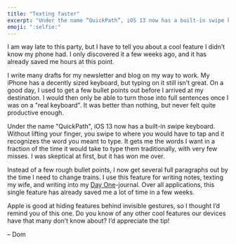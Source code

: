 ```yaml
---
title: "Texting faster"
excerpt: "Under the name “QuickPath”, iOS 13 now has a built-in swipe keyboard. I was skeptical at first, but it has won me over."
emoji: ":selfie:"
---
```

I am way late to this party, but I have to tell you about a cool feature I didn’t know my phone had. I only discovered it a few weeks ago, and it has already saved me hours at this point.

I write many drafts for my newsletter and blog on my way to work. My iPhone has a decently sized keyboard, but typing on it still isn’t great. On a good day, I used to get a few bullet points out before I arrived at my destination. I would then only be able to turn those into full sentences once I was on a "real keyboard". It was better than nothing, but never felt quite productive enough.

Under the name "QuickPath", iOS 13 now has a built-in swipe keyboard. Without lifting your finger, you swipe to where you would have to tap and it recognizes the word you meant to type. It gets me the words I want in a fraction of the time it would take to type them traditionally, with very few misses. I was skeptical at first, but it has won me over.

Instead of a few rough bullet points, I now get several full paragraphs out by the time I need to change trains. I use this feature for writing notes, texting my wife, and writing into my [Day One](https://dayoneapp.com)-journal. Over all applications, this single feature has already saved me a lot of time in a few weeks.

Apple is good at hiding features behind invisible gestures, so I thought I’d remind you of this one. Do you know of any other cool features our devices have that many don’t know about? I’d appreciate the tip!

– Dom